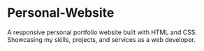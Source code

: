 # Personal-Website
A responsive personal portfolio website built with HTML and CSS. Showcasing my skills, projects, and services as a web developer.
